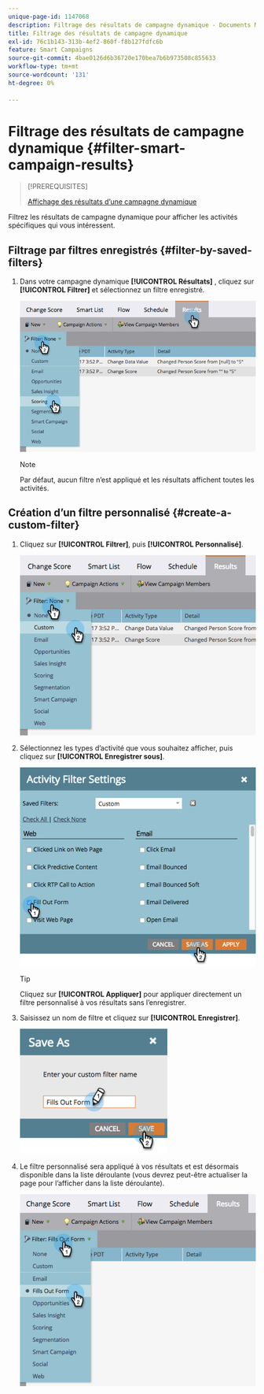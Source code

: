 ```yaml
---
unique-page-id: 1147068
description: Filtrage des résultats de campagne dynamique - Documents Marketo - Documentation du produit
title: Filtrage des résultats de campagne dynamique
exl-id: 76c1b143-313b-4ef2-860f-f8b127fdfc6b
feature: Smart Campaigns
source-git-commit: 4bae0126d6b36720e170bea7b6b973508c855633
workflow-type: tm+mt
source-wordcount: '131'
ht-degree: 0%

---
```


# Filtrage des résultats de campagne dynamique {#filter-smart-campaign-results}

>[!PREREQUISITES]
>
>[Affichage des résultats d’une campagne dynamique](/help/marketo/product-docs/core-marketo-concepts/smart-campaigns/smart-campaign-data/view-smart-campaign-results.md)

Filtrez les résultats de campagne dynamique pour afficher les activités spécifiques qui vous intéressent.

## Filtrage par filtres enregistrés {#filter-by-saved-filters}

1. Dans votre campagne dynamique **[!UICONTROL Résultats]** , cliquez sur **[!UICONTROL Filtrer]** et sélectionnez un filtre enregistré.

   ![](assets/resultsfilter-hands.png)

   >[!NOTE]
   >
   >Par défaut, aucun filtre n’est appliqué et les résultats affichent toutes les activités.

## Création d’un filtre personnalisé {#create-a-custom-filter}

1. Cliquez sur **[!UICONTROL Filtrer]**, puis **[!UICONTROL Personnalisé]**.

   ![](assets/filterscustom-hands.png)

1. Sélectionnez les types d’activité que vous souhaitez afficher, puis cliquez sur **[!UICONTROL Enregistrer sous]**.

   ![](assets/activityfiltersettings-hands.png)

   >[!TIP]
   >
   >Cliquez sur **[!UICONTROL Appliquer]** pour appliquer directement un filtre personnalisé à vos résultats sans l’enregistrer.

1. Saisissez un nom de filtre et cliquez sur **[!UICONTROL Enregistrer]**.

   ![](assets/saveasfilter-hands.png)

1. Le filtre personnalisé sera appliqué à vos résultats et est désormais disponible dans la liste déroulante (vous devrez peut-être actualiser la page pour l’afficher dans la liste déroulante).

   ![](assets/customfilter-hands.png)
